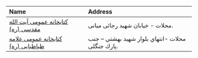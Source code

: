 | Name                                                                                                         | Address                                          |
|:-------------------------------------------------------------------------------------------------------------|:-------------------------------------------------|
| [كتابخانه عمومی آیت الله مقدسی (ره)](https://lib.ir/fa/library/413/كتابخانه-عمومی-آیت-الله-مقدسی-ره/search/) | محلات - خیابان شهید رجائی میانی.                 |
| [كتابخانه عمومی علامه طباطبايی (ره)](https://lib.ir/fa/library/414/كتابخانه-عمومی-علامه-طباطبايی-ره/search/) | محلات -انتهاي بلوار شهيد بهشتي – جنب پارك جنگلى. |